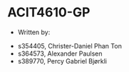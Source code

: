 # ACIT4610-GP

* Written by:
- s354405, Christer-Daniel Phan Ton
- s364573, Alexander Paulsen
- s389770, Percy Gabriel Bjørkli
